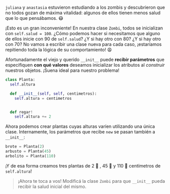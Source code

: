 `juliana` y `anastasia` estuvieron estudiando a los zombis y descubrieron que no todos gozan de máxima vitalidad: algunos de ellos tienen menos salud que lo que pensábamos. :mask:

¡Esto es un gran inconveniente! En nuestra clase `Zombi`, todos se inicializan con `self.salud = 100`. ¿Cómo podemos hacer si necesitamos que alguno de ellos inicie con 90 de `self.salud`? ¿Y si hay otro con 80? ¿Y si hay otro con 70? No vamos a escribir una clase nueva para cada caso, ¡estaríamos repitiendo toda la lógica de su comportamiento! :weary:

Afortunadamente el viejo y querido `__init__` puede **recibir parámetros** que especifiquen **con qué valores** deseamos inicializar los atributos al _construir_ nuestros objetos. ¡Suena ideal para nuestro problema!

```python
class Planta:
  self.altura

  def __init__(self, self, centimetros):
    self.altura = centimetros


  def regar!
    self.altura += 2


```

Ahora podemos crear plantas cuyas alturas varíen utilizando una única clase. Internamente, los parámetros que recibe `new` se pasan también a `__init__`:

```python
brote = Planta(2)
arbusto = Planta(45)
arbolito = Planta(110)
```

¡Y de esa forma creamos tres plantas de 2 :seedling: , 45 :herb: y 110 :evergreen_tree: centímetros de `self.altura`!

> ¡Ahora te toca a vos! Modificá la clase `Zombi` para que `__init__` pueda recibir la salud inicial del mismo.
